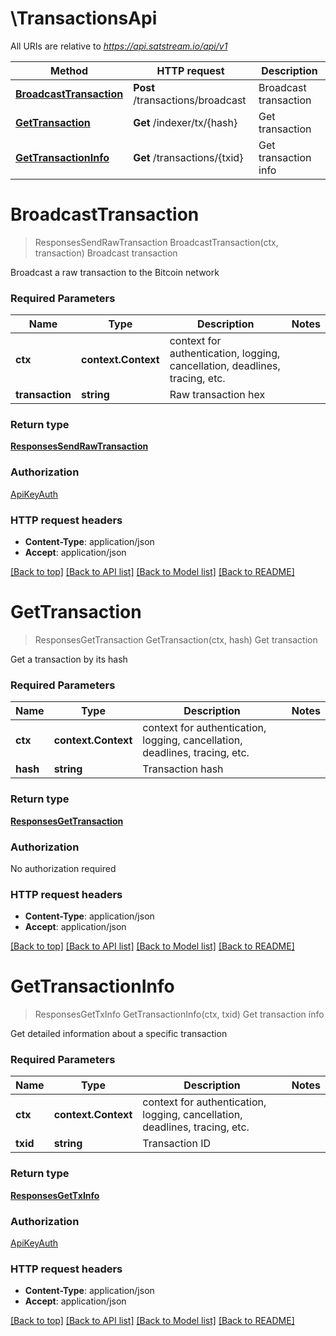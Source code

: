 # \TransactionsApi

All URIs are relative to *https://api.satstream.io/api/v1*

Method | HTTP request | Description
------------- | ------------- | -------------
[**BroadcastTransaction**](TransactionsApi.md#BroadcastTransaction) | **Post** /transactions/broadcast | Broadcast transaction
[**GetTransaction**](TransactionsApi.md#GetTransaction) | **Get** /indexer/tx/{hash} | Get transaction
[**GetTransactionInfo**](TransactionsApi.md#GetTransactionInfo) | **Get** /transactions/{txid} | Get transaction info


# **BroadcastTransaction**
> ResponsesSendRawTransaction BroadcastTransaction(ctx, transaction)
Broadcast transaction

Broadcast a raw transaction to the Bitcoin network

### Required Parameters

Name | Type | Description  | Notes
------------- | ------------- | ------------- | -------------
 **ctx** | **context.Context** | context for authentication, logging, cancellation, deadlines, tracing, etc.
  **transaction** | **string**| Raw transaction hex | 

### Return type

[**ResponsesSendRawTransaction**](responses.SendRawTransaction.md)

### Authorization

[ApiKeyAuth](../README.md#ApiKeyAuth)

### HTTP request headers

 - **Content-Type**: application/json
 - **Accept**: application/json

[[Back to top]](#) [[Back to API list]](../README.md#documentation-for-api-endpoints) [[Back to Model list]](../README.md#documentation-for-models) [[Back to README]](../README.md)

# **GetTransaction**
> ResponsesGetTransaction GetTransaction(ctx, hash)
Get transaction

Get a transaction by its hash

### Required Parameters

Name | Type | Description  | Notes
------------- | ------------- | ------------- | -------------
 **ctx** | **context.Context** | context for authentication, logging, cancellation, deadlines, tracing, etc.
  **hash** | **string**| Transaction hash | 

### Return type

[**ResponsesGetTransaction**](responses.GetTransaction.md)

### Authorization

No authorization required

### HTTP request headers

 - **Content-Type**: application/json
 - **Accept**: application/json

[[Back to top]](#) [[Back to API list]](../README.md#documentation-for-api-endpoints) [[Back to Model list]](../README.md#documentation-for-models) [[Back to README]](../README.md)

# **GetTransactionInfo**
> ResponsesGetTxInfo GetTransactionInfo(ctx, txid)
Get transaction info

Get detailed information about a specific transaction

### Required Parameters

Name | Type | Description  | Notes
------------- | ------------- | ------------- | -------------
 **ctx** | **context.Context** | context for authentication, logging, cancellation, deadlines, tracing, etc.
  **txid** | **string**| Transaction ID | 

### Return type

[**ResponsesGetTxInfo**](responses.GetTxInfo.md)

### Authorization

[ApiKeyAuth](../README.md#ApiKeyAuth)

### HTTP request headers

 - **Content-Type**: application/json
 - **Accept**: application/json

[[Back to top]](#) [[Back to API list]](../README.md#documentation-for-api-endpoints) [[Back to Model list]](../README.md#documentation-for-models) [[Back to README]](../README.md)

